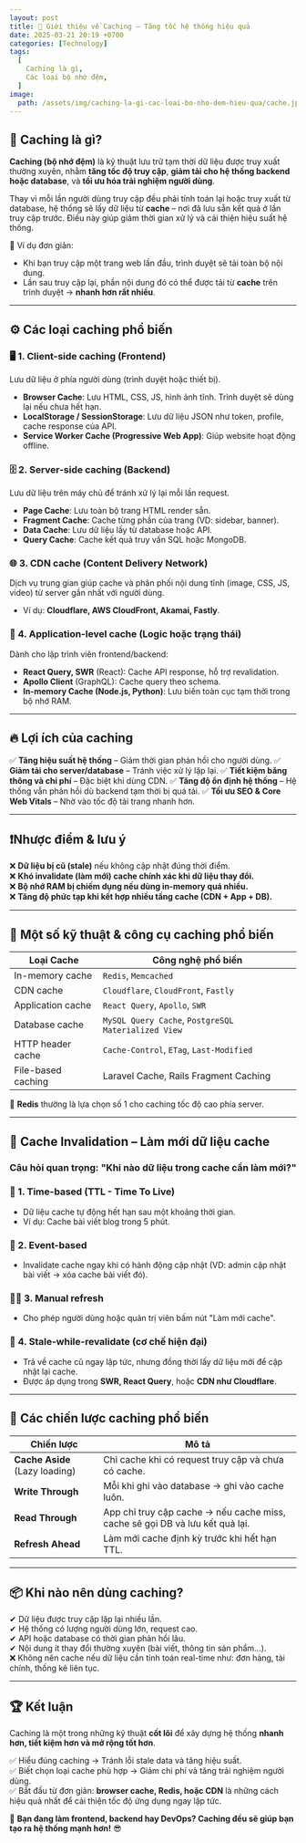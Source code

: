```yaml
---
layout: post
title: 🚀 Giới thiệu về Caching – Tăng tốc hệ thống hiệu quả
date: 2025-03-21 20:19 +0700
categories: [Technology]
tags:
  [
    Caching là gì,
    Các loại bộ nhớ đệm,
  ]
image:
  path: /assets/img/caching-la-gi-cac-loai-bo-nho-dem-hieu-qua/cache.jpg
---
```


## 🎯 Caching là gì?
**Caching (bộ nhớ đệm)** là kỹ thuật lưu trữ tạm thời dữ liệu được truy xuất thường xuyên, nhằm **tăng tốc độ truy cập**, **giảm tải cho hệ thống backend hoặc database**, và **tối ưu hóa trải nghiệm người dùng**.

Thay vì mỗi lần người dùng truy cập đều phải tính toán lại hoặc truy xuất từ database, hệ thống sẽ lấy dữ liệu từ **cache** – nơi đã lưu sẵn kết quả ở lần truy cập trước. Điều này giúp giảm thời gian xử lý và cải thiện hiệu suất hệ thống.

📌 Ví dụ đơn giản:
- Khi bạn truy cập một trang web lần đầu, trình duyệt sẽ tải toàn bộ nội dung.
- Lần sau truy cập lại, phần nội dung đó có thể được tải từ **cache** trên trình duyệt → **nhanh hơn rất nhiều**.

---

## ⚙️ Các loại caching phổ biến

### 🖥️ 1. **Client-side caching (Frontend)**
Lưu dữ liệu ở phía người dùng (trình duyệt hoặc thiết bị).
- **Browser Cache**: Lưu HTML, CSS, JS, hình ảnh tĩnh. Trình duyệt sẽ dùng lại nếu chưa hết hạn.
- **LocalStorage / SessionStorage**: Lưu dữ liệu JSON như token, profile, cache response của API.
- **Service Worker Cache (Progressive Web App)**: Giúp website hoạt động offline.

### 🗄️ 2. **Server-side caching (Backend)**
Lưu dữ liệu trên máy chủ để tránh xử lý lại mỗi lần request.
- **Page Cache**: Lưu toàn bộ trang HTML render sẵn.
- **Fragment Cache**: Cache từng phần của trang (VD: sidebar, banner).
- **Data Cache**: Lưu dữ liệu lấy từ database hoặc API.
- **Query Cache**: Cache kết quả truy vấn SQL hoặc MongoDB.

### 🌐 3. **CDN cache (Content Delivery Network)**
Dịch vụ trung gian giúp cache và phân phối nội dung tĩnh (image, CSS, JS, video) từ server gần nhất với người dùng.
- Ví dụ: **Cloudflare, AWS CloudFront, Akamai, Fastly**.

### 🧠 4. **Application-level cache (Logic hoặc trạng thái)**
Dành cho lập trình viên frontend/backend:
- **React Query, SWR** (React): Cache API response, hỗ trợ revalidation.
- **Apollo Client** (GraphQL): Cache query theo schema.
- **In-memory Cache (Node.js, Python)**: Lưu biến toàn cục tạm thời trong bộ nhớ RAM.

---

## 🔥 Lợi ích của caching
✅ **Tăng hiệu suất hệ thống** – Giảm thời gian phản hồi cho người dùng.
✅ **Giảm tải cho server/database** – Tránh việc xử lý lặp lại.
✅ **Tiết kiệm băng thông và chi phí** – Đặc biệt khi dùng CDN.
✅ **Tăng độ ổn định hệ thống** – Hệ thống vẫn phản hồi dù backend tạm thời bị quá tải.
✅ **Tối ưu SEO & Core Web Vitals** – Nhờ vào tốc độ tải trang nhanh hơn.

---

## ❗️Nhược điểm & lưu ý
❌ **Dữ liệu bị cũ (stale)** nếu không cập nhật đúng thời điểm.  
❌ **Khó invalidate (làm mới) cache chính xác khi dữ liệu thay đổi.**  
❌ **Bộ nhớ RAM bị chiếm dụng nếu dùng in-memory quá nhiều.**  
❌ **Tăng độ phức tạp khi kết hợp nhiều tầng cache (CDN + App + DB).**

---

## 🧠 Một số kỹ thuật & công cụ caching phổ biến

| **Loại Cache**       | **Công nghệ phổ biến** |
|----------------------|-------------------------|
| In-memory cache      | `Redis`, `Memcached` |
| CDN cache            | `Cloudflare`, `CloudFront`, `Fastly` |
| Application cache    | `React Query`, `Apollo`, `SWR` |
| Database cache       | `MySQL Query Cache`, `PostgreSQL Materialized View` |
| HTTP header cache    | `Cache-Control`, `ETag`, `Last-Modified` |
| File-based caching   | Laravel Cache, Rails Fragment Caching |

📌 **Redis** thường là lựa chọn số 1 cho caching tốc độ cao phía server.

---

## 🔄 Cache Invalidation – Làm mới dữ liệu cache

### Câu hỏi quan trọng: **"Khi nào dữ liệu trong cache cần làm mới?"**

### 📅 1. **Time-based (TTL - Time To Live)**
- Dữ liệu cache tự động hết hạn sau một khoảng thời gian.
- Ví dụ: Cache bài viết blog trong 5 phút.

### 🔄 2. **Event-based**
- Invalidate cache ngay khi có hành động cập nhật (VD: admin cập nhật bài viết → xóa cache bài viết đó).

### 👨‍💻 3. **Manual refresh**
- Cho phép người dùng hoặc quản trị viên bấm nút "Làm mới cache".

### 🤖 4. **Stale-while-revalidate** (cơ chế hiện đại)
- Trả về cache cũ ngay lập tức, nhưng đồng thời lấy dữ liệu mới để cập nhật lại cache.
- Được áp dụng trong **SWR, React Query**, hoặc **CDN như Cloudflare**.

---

## 🧪 Các chiến lược caching phổ biến

| **Chiến lược**                  | **Mô tả** |
|--------------------------------|----------|
| **Cache Aside** (Lazy loading) | Chỉ cache khi có request truy cập và chưa có cache. |
| **Write Through**              | Mỗi khi ghi vào database → ghi vào cache luôn. |
| **Read Through**              | App chỉ truy cập cache → nếu cache miss, cache sẽ gọi DB và lưu kết quả lại. |
| **Refresh Ahead**              | Làm mới cache định kỳ trước khi hết hạn TTL. |

---

## 📦 Khi nào nên dùng caching?
✔ Dữ liệu được truy cập lặp lại nhiều lần.  
✔ Hệ thống có lượng người dùng lớn, request cao.  
✔ API hoặc database có thời gian phản hồi lâu.  
✔ Nội dung ít thay đổi thường xuyên (bài viết, thông tin sản phẩm...).  
❌ Không nên cache nếu dữ liệu cần tính toán real-time như: đơn hàng, tài chính, thống kê liên tục.

---

## 🏆 Kết luận
Caching là một trong những kỹ thuật **cốt lõi** để xây dựng hệ thống **nhanh hơn, tiết kiệm hơn và mở rộng tốt hơn**.

✅ Hiểu đúng caching → Tránh lỗi stale data và tăng hiệu suất.  
✅ Biết chọn loại cache phù hợp → Giảm chi phí và tăng trải nghiệm người dùng.  
✅ Bắt đầu từ đơn giản: **browser cache, Redis, hoặc CDN** là những cách hiệu quả nhất để cải thiện tốc độ ứng dụng ngay lập tức.

🚀 **Bạn đang làm frontend, backend hay DevOps? Caching đều sẽ giúp bạn tạo ra hệ thống mạnh hơn!** 😎